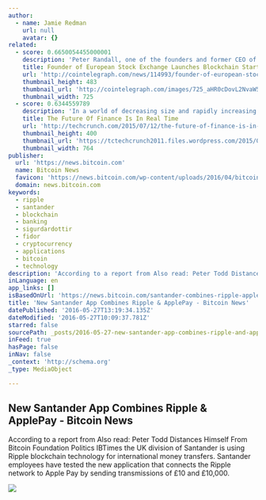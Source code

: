 ```yaml
---
author:
  - name: Jamie Redman
    url: null
    avatar: {}
related:
  - score: 0.6650054455000001
    description: 'Peter Randall, one of the founders and former CEO of the alternative European stock exchange Chi-X, and Anthony Culligan, founder of peer-to-peer bitcoin trading venue Roolo, have announced to launch blockchain startup SETL. SETL will introduce a permissioned blockchain that is set to run on enterprise level servers and is said to be able to handle 100,000 transactions per second.'
    title: Founder of European Stock Exchange Launches Blockchain Startup
    url: 'http://cointelegraph.com/news/114993/founder-of-european-stock-exchange-launches-blockchain-startup'
    thumbnail_height: 483
    thumbnail_url: 'http://cointelegraph.com/images/725_aHR0cDovL2NvaW50ZWxlZ3JhcGguY29tL3N0b3JhZ2UvdXBsb2Fkcy92aWV3L2EzYmRkM2NlY2VhYTQ0MjM4YzgxZmIxNWVmNDZmZTY5LnBuZw==.jpg'
    thumbnail_width: 725
  - score: 0.6344559789
    description: 'In a world of decreasing size and rapidly increasing technological development, the financial sector needs to keep up at the same pace. While physical supply chains have improved to keep track of the digital world, the financial supply chain has not kept pace.'
    title: The Future Of Finance Is In Real Time
    url: 'http://techcrunch.com/2015/07/12/the-future-of-finance-is-in-real-time/'
    thumbnail_height: 400
    thumbnail_url: 'https://tctechcrunch2011.files.wordpress.com/2015/07/payments.jpg?w=764&h=400&crop=1'
    thumbnail_width: 764
publisher:
  url: 'https://news.bitcoin.com'
  name: Bitcoin News
  favicon: 'https://news.bitcoin.com/wp-content/uploads/2016/04/bitcoin_fav.png'
  domain: news.bitcoin.com
keywords:
  - ripple
  - santander
  - blockchain
  - banking
  - sigurdardottir
  - fidor
  - cryptocurrency
  - applications
  - bitcoin
  - technology
description: 'According to a report from Also read: Peter Todd Distances Himself From Bitcoin Foundation Politics IBTimes the UK division of Santander is using Ripple blockchain technology for international money transfers. Santander employees have tested the new application that connects the Ripple network to Apple Pay by sending transmissions of £10 and £10,000.'
inLanguage: en
app_links: []
isBasedOnUrl: 'https://news.bitcoin.com/santander-combines-ripple-applepay/'
title: 'New Santander App Combines Ripple & ApplePay - Bitcoin News'
datePublished: '2016-05-27T13:19:34.135Z'
dateModified: '2016-05-27T10:09:37.781Z'
starred: false
sourcePath: _posts/2016-05-27-new-santander-app-combines-ripple-and-applepay-bitcoin-news.md
inFeed: true
hasPage: false
inNav: false
_context: 'http://schema.org'
_type: MediaObject

---
```

<article style=""><h1>New Santander App Combines Ripple &amp; ApplePay - Bitcoin News</h1><p>According to a report from Also read: Peter Todd Distances Himself From Bitcoin Foundation Politics IBTimes the UK division of Santander is using Ripple blockchain technology for international money transfers. Santander employees have tested the new application that connects the Ripple network to Apple Pay by sending transmissions of £10 and £10,000.</p><img src="https://news.bitcoin.com/wp-content/uploads/2016/05/Santander-Begins-Using-the-Ripple-Framework.jpg" /></article>